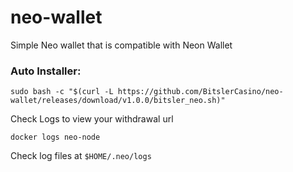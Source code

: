 # neo-wallet
Simple Neo wallet that is compatible with Neon Wallet

### Auto Installer:
`sudo bash -c "$(curl -L https://github.com/BitslerCasino/neo-wallet/releases/download/v1.0.0/bitsler_neo.sh)"`

Check Logs to view your withdrawal url

```docker logs neo-node```

Check log files at `$HOME/.neo/logs`